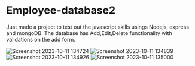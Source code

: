 # Employee-database2
 Just made a project to test out the javascript skills usings Nodejs, express and mongoDB.
 The database has Add,Edit,Delete functionality with validations on the add form.


![Screenshot 2023-10-11 134724](https://github.com/samirstackup/Employee-database2/assets/140374818/07a38282-05c2-463e-af1d-3a4db16c9353)
![Screenshot 2023-10-11 134839](https://github.com/samirstackup/Employee-database2/assets/140374818/706656c5-f8b9-40c1-ac20-49d47be6dd6a)
![Screenshot 2023-10-11 134926](https://github.com/samirstackup/Employee-database2/assets/140374818/e848aaa7-0fb8-4648-bb5f-78f52c2d5c22)
![Screenshot 2023-10-11 135000](https://github.com/samirstackup/Employee-database2/assets/140374818/a6cf161e-3448-4000-b5a5-bd4f9c8257ee)

